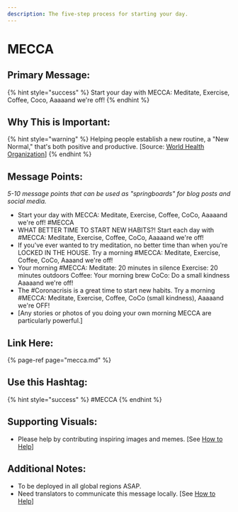 ```yaml
---
description: The five-step process for starting your day.
---
```


# MECCA

## Primary Message:

{% hint style="success" %}
Start your day with MECCA: Meditate, Exercise, Coffee, Coco, Aaaaand we're off!
{% endhint %}

## Why This is Important:

{% hint style="warning" %}
Helping people establish a new routine, a "New Normal," that's both positive and productive. \[Source: [World Health Organization](https://www.who.int/publications-detail/outbreak-communication-best-practices-for-communicating-with-the-public-during-an-outbreak)\]
{% endhint %}

## Message Points:

_5-10 message points that can be used as "springboards" for blog posts and social media._

* Start your day with MECCA: Meditate, Exercise, Coffee, CoCo, Aaaaand we're off! \#MECCA
* WHAT BETTER TIME TO START NEW HABITS?! Start each day with \#MECCA: Meditate, Exercise, Coffee, CoCo, Aaaaand we're off! 
* If you've ever wanted to try meditation, no better time than when you're LOCKED IN THE HOUSE. Try a morning \#MECCA: Meditate, Exercise, Coffee, CoCo, Aaaand we're off!
* Your morning \#MECCA: Meditate: 20 minutes in silence Exercise: 20 minutes outdoors Coffee: Your morning brew CoCo: Do a small kindness Aaaaand we're off!
* The \#Coronacrisis is a great time to start new habits. Try a morning \#MECCA: Meditate, Exercise, Coffee, CoCo \(small kindness\), Aaaaand we're OFF!
* \[Any stories or photos of you doing your own morning MECCA are particularly powerful.\]

## Link Here:

{% page-ref page="mecca.md" %}

## Use this Hashtag:

{% hint style="success" %}
\#MECCA
{% endhint %}

## Supporting Visuals:

* Please help by contributing inspiring images and memes. \[See [How to Help](../how-to-help.md)\]

## Additional Notes:

* To be deployed in all global regions ASAP.
* Need translators to communicate this message locally. \[See [How to Help](../how-to-help.md)\]

